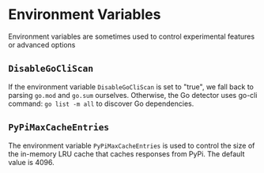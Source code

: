 # Environment Variables

Environment variables are sometimes used to control experimental features or advanced options

## `DisableGoCliScan`

If the environment variable `DisableGoCliScan` is set to "true", we fall back to parsing `go.mod` and `go.sum` ourselves. 
Otherwise, the Go detector uses go-cli command: `go list -m all` to discover Go dependencies.

## `PyPiMaxCacheEntries`

The environment variable `PyPiMaxCacheEntries` is used to control the size of the in-memory LRU cache that caches responses from PyPi.
The default value is 4096.

[1]: https://go.dev/ref/mod#go-mod-graph
